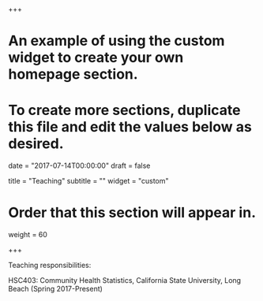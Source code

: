 +++
# An example of using the custom widget to create your own homepage section.
# To create more sections, duplicate this file and edit the values below as desired.

date = "2017-07-14T00:00:00"
draft = false

title = "Teaching"
subtitle = ""
widget = "custom"

# Order that this section will appear in.
weight = 60

+++

Teaching responsibilities:

HSC403: Community Health Statistics, California State University, Long Beach (Spring 2017-Present)
